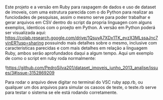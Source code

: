 Este projeto e a versão em Ruby para raspagem de dados e uso de dataset de imoveis, com uma estrutura parecida com o do Python para realizar as funciodades de pesquisas, assim o mesmo serve para poder trabalhar e gerar arquivos em CSV dentro do script da propria linguagen com alguns exemplos, identicos com o proejto em Python.
A versão em Python poderá ser visualizada aqui: <https://colab.research.google.com/drive/1QsuyA7XDx1TK_eyzX3MLssaJnc7yinER?usp=sharing> possuindo mais detalhes sobre o mesmo, inclusive com caracteristicas parecidas e com mais detalhes em relação a linguagem Ruby, ambos serão aprofundados daqui a algum tempo.
Aqui um exemplo de como o script em ruby roda normalmente:

!https://github.com/PedroSilva201/dataset_imoveis_junho_2013_analise/issues/3#issue-3152869209

Para rodar o arquivo deve digitar no terminal do VSC ruby app.rb, ou qualquer um dos arquivos para simular os casoos de teste, o teste.rb serve para testar o sistema se ele está rodando corretamente.
